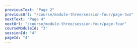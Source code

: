 ```yaml
---
previousText: "Page 2"
previousUrl: "/course/module-three/session-four/page-two"
nextText: "Page 4"
nextUrl: "/course/module-three/session-four/page-four"
courseModuleId: "3"
sessionId: "4"
pageId: "4"
---
```



